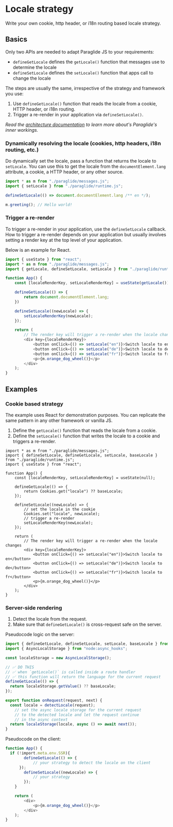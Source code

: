 # Locale strategy

Write your own cookie, http header, or i18n routing based locale strategy.

## Basics

Only two APIs are needed to adapt Paraglide JS to your requirements: 

- `defineGetLocale` defines the `getLocale()` function that messages use to determine the locale
- `defineSetLocale` defines the `setLocale()` function that apps call to change the locale

The steps are usually the same, irrespective of the strategy and framework you use:

1. Use `defineGetLocale()` function that reads the locale from a cookie, HTTP header, or i18n routing.
2. Trigger a re-render in your application via `defineSetLocale()`. 

_Read the [architecture documentation](https://inlang.com/m/gerre34r/library-inlang-paraglideJs/architecture) to learn more about's Paraglide's inner workings._

### Dynamically resolving the locale (cookies, http headers, i18n routing, etc.)

Do dynamically set the locale, pass a function that returns the locale to `setLocale`. You can use this to get the locale from the `documentElement.lang` attribute, a cookie, a HTTP header, or any other source.

```js
import * as m from "./paraglide/messages.js";
import { setLocale } from "./paraglide/runtime.js";

defineSetLocale(() => document.documentElement.lang /** en */);

m.greeting(); // Hello world!
```

### Trigger a re-render 

To trigger a re-render in your application, use the `defineSetLocale` callback. How to trigger a re-render depends on your application but usually involves setting a render key at the top level of your application. 

Below is an example for React.

```js
import { useState } from "react";
import * as m from "./paraglide/messages.js";
import { getLocale, defineSetLocale, setLocale } from "./paraglide/runtime.js";

function App() {
	const [localeRenderKey, setLocaleRenderKey] = useState(getLocale());

	defineGetLocale(() => {
		return document.documentElement.lang;
	})

	defineSetLocale((newLocale) => {
		setLocaleRenderKey(newLocale);
	});

	return (
		// The render key will trigger a re-render when the locale changes
		<div key={localeRenderKey}>
			<button onClick={() => setLocale("en")}>Switch locale to en</button>
			<button onClick={() => setLocale("de")}>Switch locale to de</button>
			<button onClick={() => setLocale("fr")}>Switch locale to fr</button>
			<p>{m.orange_dog_wheel()}</p>
		</div>
	);
}
```

## Examples

### Cookie based strategy

The example uses React for demonstration purposes. You can replicate the same pattern in any other framework or vanilla JS.

1. Define the `getLocale()` function that reads the locale from a cookie.
2. Define the `setLocale()` function that writes the locale to a cookie and triggers a re-render.

```tsx
import * as m from "./paraglide/messages.js";
import { defineSetLocale, defineGetLocale, setLocale, baseLocale } from "./paraglide/runtime.js";
import { useState } from "react";

function App() {
	const [localeRenderKey, setLocaleRenderKey] = useState(null);

	defineGetLocale(() => {
		return Cookies.get("locale") ?? baseLocale;
	});

	defineSetLocale((newLocale) => {
		// set the locale in the cookie
		Cookies.set("locale", newLocale);
		// trigger a re-render
		setLocaleRenderKey(newLocale);
	});

	return (
		// The render key will trigger a re-render when the locale changes
		<div key={localeRenderKey}>
			<button onClick={() => setLocale("en")}>Switch locale to en</button>
			<button onClick={() => setLocale("de")}>Switch locale to de</button>
			<button onClick={() => setLocale("fr")}>Switch locale to fr</button>
			<p>{m.orange_dog_wheel()}</p>
		</div>
	);
}
```

### Server-side rendering

1. Detect the locale from the request. 
2. Make sure that `defineGetLocale()` is cross-request safe on the server. 

Pseudocode logic on the server: 

```ts
import { defineGetLocale, defineSetLocale, setLocale, baseLocale } from "./paraglide/runtime.js";
import { AsyncLocalStorage } from "node:async_hooks";

const localeStorage = new AsyncLocalStorage();

// ✅ DO THIS
// ✅ when `getLocale()` is called inside a route handler
// ✅ this function will return the language for the current request
defineGetLocale(() => {
  return localeStorage.getValue() ?? baseLocale;
});

export function onRequest(request, next) {
  const locale = detectLocale(request);
	// set the async locale storage for the current request
	// to the detected locale and let the request continue
	// in the async context 
  return localeStorage(locale, async () => await next());
}
```

Pseudocode on the client:

```ts
function App() {
  if (!import.meta.env.SSR){
		defineGetLocale(() => {
			// your strategy to detect the locale on the client
	  });
		defineSetLocale((newLocale) => {
			// your strategy
		});
	} 

	return (
		<div>
			<p>{m.orange_dog_wheel()}</p>
		</div>
	);
}
```